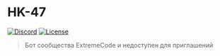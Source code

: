# HK-47
[![Discord](https://img.shields.io/discord/464822298537623562?style=flat-square)](http://dscrd.in/extremecode)
[![License](https://img.shields.io/badge/license-Apache--2.0-green?style=flat-square)](https://www.apache.org/licenses/LICENSE-2.0.txt)

> Бот сообщества ExtremeCode и недоступен для приглашений
